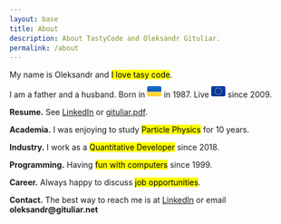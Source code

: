 ```yaml
---
layout: base
title: About
description: About TastyCode and Oleksandr Gituliar.
permalink: /about
---
```


My name is Oleksandr and <mark>I love tasy code</mark>.

I am a father and a husband. Born in
<img src="/static/img/ua.svg" height="18px" style="display: inline; position: relative; top: -2px; border-radius: 3px;"/>
in 1987. Live
<img src="/static/img/eu.svg" height="18px" style="display: inline; position: relative; top: -2px; border-radius: 3px;"/>
since 2009.

**Resume.** See [LinkedIn](https://www.linkedin.com/in/gituliar/) or [gituliar.pdf](gituliar.pdf).

**Academia.** I was enjoying to study <mark>Particle Physics</mark> for 10 years.

**Industry.** I work as a <mark>Quantitative Developer</mark> since 2018.

**Programming.** Having <mark>fun with computers</mark> since 1999.

**Career.** Always happy to discuss <mark>job opportunities</mark>.

**Contact.** The best way to reach me is at [LinkedIn](https://www.linkedin.com/in/gituliar/) or
email <b>ole</b><b>ks</b><b>andr@</b><b>gitu</b><b>liar.</b><b>net</b>
